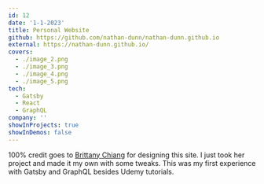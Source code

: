 ```yaml
---
id: 12
date: '1-1-2023'
title: Personal Website
github: https://github.com/nathan-dunn/nathan-dunn.github.io
external: https://nathan-dunn.github.io/
covers:
  - ./image_2.png
  - ./image_3.png
  - ./image_4.png
  - ./image_5.png
tech:
  - Gatsby
  - React
  - GraphQL
company: ''
showInProjects: true
showInDemos: false
---
```


100% credit goes to [Brittany Chiang](https://github.com/bchiang7) for designing this site. I just took her project and made it my own with some tweaks. This was my first experience with Gatsby and GraphQL besides Udemy tutorials.
